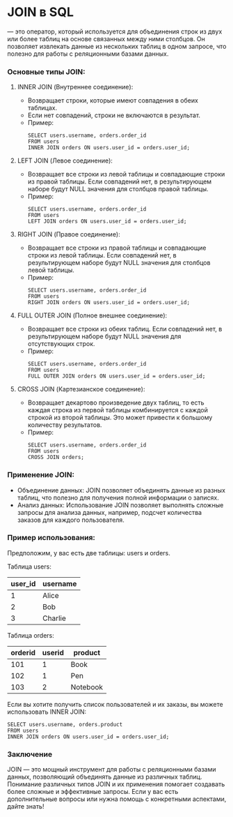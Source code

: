 # JOIN в SQL 

— это оператор, который используется для объединения строк из двух или более таблиц на основе связанных между ними столбцов. Он позволяет извлекать данные из нескольких таблиц в одном запросе, что полезно для работы с реляционными базами данных.

### Основные типы JOIN:

1. INNER JOIN (Внутреннее соединение):
    - Возвращает строки, которые имеют совпадения в обеих таблицах.
    - Если нет совпадений, строки не включаются в результат.
    - Пример:
      ```
      SELECT users.username, orders.order_id
      FROM users
      INNER JOIN orders ON users.user_id = orders.user_id;
      ```


2. LEFT JOIN (Левое соединение):
    - Возвращает все строки из левой таблицы и совпадающие строки из правой таблицы. Если совпадений нет, в результирующем наборе будут NULL значения для столбцов правой таблицы.
    - Пример:
      ```
      SELECT users.username, orders.order_id
      FROM users
      LEFT JOIN orders ON users.user_id = orders.user_id;
      ```


3. RIGHT JOIN (Правое соединение):
    - Возвращает все строки из правой таблицы и совпадающие строки из левой таблицы. Если совпадений нет, в результирующем наборе будут NULL значения для столбцов левой таблицы.
    - Пример:
      ```
      SELECT users.username, orders.order_id
      FROM users
      RIGHT JOIN orders ON users.user_id = orders.user_id;
      ```


4. FULL OUTER JOIN (Полное внешнее соединение):
    - Возвращает все строки из обеих таблиц. Если совпадений нет, в результирующем наборе будут NULL значения для отсутствующих строк.
    - Пример:
      ```
      SELECT users.username, orders.order_id
      FROM users
      FULL OUTER JOIN orders ON users.user_id = orders.user_id;
      ```


5. CROSS JOIN (Картезианское соединение):
    - Возвращает декартово произведение двух таблиц, то есть каждая строка из первой таблицы комбинируется с каждой строкой из второй таблицы. Это может привести к большому количеству результатов.
    - Пример:
      ```
      SELECT users.username, orders.order_id
      FROM users
      CROSS JOIN orders;
      ```


### Применение JOIN:

- Объединение данных: JOIN позволяет объединять данные из разных таблиц, что полезно для получения полной информации о записях.
- Анализ данных: Использование JOIN позволяет выполнять сложные запросы для анализа данных, например, подсчет количества заказов для каждого пользователя.

### Пример использования:

Предположим, у вас есть две таблицы: users и orders.

Таблица users:

| user_id | username |
|---------|----------|
| 1       | Alice    |
| 2       | Bob      |
| 3       | Charlie   |

Таблица orders:

| orderid | userid | product   |
|----------|---------|-----------|
| 101      | 1       | Book      |
| 102      | 1       | Pen       |
| 103      | 2       | Notebook   |

Если вы хотите получить список пользователей и их заказы, вы можете использовать INNER JOIN:

```
SELECT users.username, orders.product
FROM users
INNER JOIN orders ON users.user_id = orders.user_id;
```


### Заключение

JOIN — это мощный инструмент для работы с реляционными базами данных, позволяющий объединять данные из различных таблиц. Понимание различных типов JOIN и их применения помогает создавать более сложные и эффективные запросы. Если у вас есть дополнительные вопросы или нужна помощь с конкретными аспектами, дайте знать!